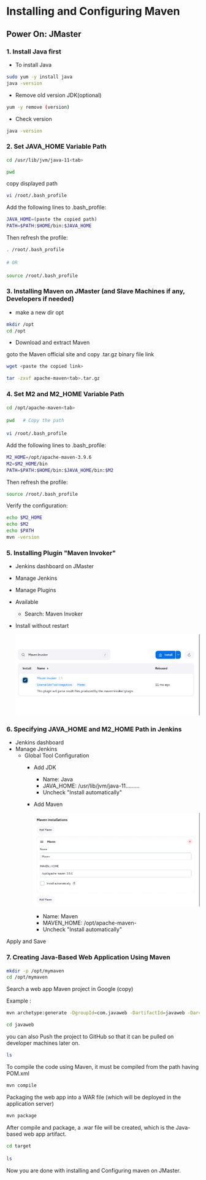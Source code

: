 # Installing and Configuring Maven

## Power On: JMaster

### 1. Install Java first

- To install Java
```bash
sudo yum -y install java
java -version
```
- Remove old version JDK(optional)
```bash
yum -y remove (version)
```
- Check version
```bash
java -version
```


### 2. Set JAVA_HOME Variable Path

```bash
cd /usr/lib/jvm/java-11<tab>
```
```bash
pwd 
```
copy displayed path

```bash 
vi /root/.bash_profile
```
Add the following lines to .bash_profile:
```bash
JAVA_HOME=(paste the copied path)
PATH=$PATH:$HOME/bin:$JAVA_HOME
```
Then refresh the profile:
```bash
. /root/.bash_profile

# OR

source /root/.bash_profile 
```
### 3. Installing Maven on JMaster (and Slave Machines if any, Developers if needed)

- make a new dir opt
```bash
mkdir /opt
cd /opt
```
- Download and extract Maven

goto the Maven official site and copy .tar.gz binary file link

```bash
wget <paste the copied link>
```
```bash
tar -zxvf apache-maven<tab>.tar.gz
```
### 4. Set M2 and M2_HOME Variable Path

```bash
cd /opt/apache-maven<tab>

pwd   # Copy the path

vi /root/.bash_profile
```
Add the following lines to .bash_profile:
```bash
M2_HOME=/opt/apache-maven-3.9.6
M2=$M2_HOME/bin
PATH=$PATH:$HOME/bin:$JAVA_HOME/bin:$M2
```
Then refresh the profile:
```bash
source /root/.bash_profile
```
Verify the configuration:
```bash
echo $M2_HOME
echo $M2
echo $PATH
mvn -version
```

### 5. Installing Plugin "Maven Invoker"
- Jenkins dashboard on JMaster
- Manage Jenkins
- Manage Plugins
- Available
    - Search: Maven Invoker
- Install without restart

  ![maven-involer](https://github.com/anilrajrimal1/mymaven/blob/master/screenshots/mavin-invoker%20plugin.png)

### 6. Specifying JAVA_HOME and M2_HOME Path in Jenkins
- Jenkins dashboard
- Manage Jenkins
    - Global Tool Configuration
        - Add JDK
            - Name: Java
            - JAVA_HOME: /usr/lib/jvm/java-11.........
            - Uncheck "Install automatically"

        - Add Maven
          
          ![maven-instal](https://github.com/anilrajrimal1/mymaven/blob/master/screenshots/mavin%20install%20on%20jenkins.png)
          
            - Name: Maven
            - MAVEN_HOME: /opt/apache-maven-<version>
            - Uncheck "Install automatically"

Apply and Save

### 7. Creating Java-Based Web Application Using Maven
```bash
mkdir -p /opt/mymaven
cd /opt/mymaven
```
Search a web app Maven project in Google (copy)

Example : 

```bash
mvn archetype:generate -DgroupId=com.javaweb -DartifactId=javaweb -DarchetypeArtifactId=maven-archetype-webapp -DinteractiveMode=false
```

```bash
cd javaweb
```
you can also Push the project to GitHub so that it can be pulled on developer machines later on.

```bash
ls
```
To compile the code using Maven, it must be compiled from the path having POM.xml
```bash
mvn compile
```
Packaging the web app into a WAR file (which will be deployed in the application server)
```bash
mvn package
```
After compile and package, a .war file will be created, which is the Java-based web app artifact.
```bash
cd target

ls
```
Now you are done with installing and Configuring maven on JMaster.

